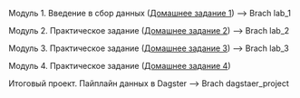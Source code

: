 Модуль 1. Введение в сбор данных ([Домашнее задание 1](https://datacentricaitalenthub.notion.site/1-341985de290d4c1280ba3856ac98925f)) --> Brach lab_1

Модуль 2. Практическое задание ([Домашнее задание 2](https://datacentricaitalenthub.notion.site/2-1c02ede9914b80ceab9dfa3784b41219)) --> Brach lab_2

Модуль 3. Практическое задание ([Домашнее задание 3](https://datacentricaitalenthub.notion.site/3-1cb2ede9914b80378ad2d82fc8335608)) --> Brach lab_3

Модуль 4. Практическое задание ([Домашнее задание 4](https://datacentricaitalenthub.notion.site/4-1cb2ede9914b809c8d64ee2db09823b5))

Итоговый проект. Пайплайн данных в Dagster --> Brach dagstaer_project